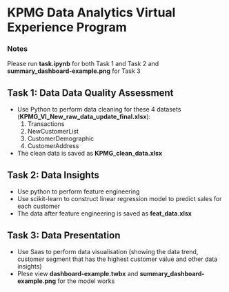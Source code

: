 # KPMG Data Analytics Virtual Experience Program

### Notes
Please run **task.ipynb** for both Task 1 and Task 2 and **summary_dashboard-example.png** for Task 3

## Task 1: Data Data Quality Assessment
- Use Python to perform data cleaning for these 4 datasets (**KPMG_VI_New_raw_data_update_final.xlsx**):
  1. Transactions
  2. NewCustomerList
  3. CustomerDemographic
  4. CustomerAddress
- The clean data is saved as **KPMG_clean_data.xlsx**

## Task 2: Data Insights
- Use python to perform feature engineering 
- Use scikit-learn to construct linear regression model to predict sales for each customer
- The data after feature engineering is saved as **feat_data.xlsx**

## Task 3: Data Presentation
- Use Saas to perform data visualisation (showing the data trend, customer segment that has the highest customer value and other data insights)
- Plese view **dashboard-example.twbx** and **summary_dashboard-example.png** for the model works